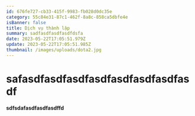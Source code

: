 ```yaml
---
id: 676fe727-cb33-415f-9983-fb028d0dc35e
category: 55c84e31-87c1-462f-8a8c-858ca5dbfe4e
isBanner: false
title: Dịch vụ thành lập
summary: sadfasdfasdfasdfdsfa
date: 2023-05-22T17:05:51.979Z
update: 2023-05-22T17:05:51.985Z
thumbnail: /images/uploads/dota2.jpg
---
```

# s﻿afasdfasdfasdfasdfasdfasdfasdfasdf

**s﻿dfsdafasdfasdfasdffd**